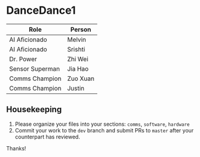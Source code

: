 # DanceDance1

| Role  | Person |
| ------------- | ------------- |
| AI Aficionado  | Melvin  |
| AI Aficionado  | Srishti  |
| Dr. Power | Zhi Wei |
| Sensor Superman | Jia Hao |
| Comms Champion | Zuo Xuan |
| Comms Champion | Justin |

## Housekeeping
1) Please organize your files into your sections: `comms`, `software`, `hardware`
2) Commit your work to the `dev` branch and submit PRs to `master` after your counterpart has reviewed.

Thanks!
